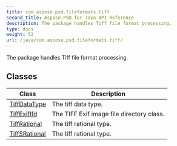 ```yaml
---
title: com.aspose.psd.fileformats.tiff
second_title: Aspose.PSD for Java API Reference
description: The package handles Tiff file format processing.
type: docs
weight: 52
url: /java/com.aspose.psd.fileformats.tiff/
---
```



The package handles Tiff file format processing.


## Classes

| Class | Description |
| --- | --- |
| [TiffDataType](../com.aspose.psd.fileformats.tiff/tiffdatatype) | The tiff data type. |
| [TiffExifIfd](../com.aspose.psd.fileformats.tiff/tiffexififd) | The TIFF Exif image file directory class. |
| [TiffRational](../com.aspose.psd.fileformats.tiff/tiffrational) | The tiff rational type. |
| [TiffSRational](../com.aspose.psd.fileformats.tiff/tiffsrational) | The tiff rational type. |
